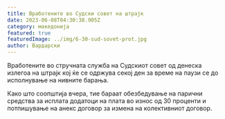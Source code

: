 ```yaml
---
title: Вработените во Судски совет на штрајк
date: 2023-06-08T04:30:38.905Z
category: македонија
featured: true
featuredImage: ../img/6-30-sud-sovet-prot.jpg
author: Вардарски
---
```

<!--StartFragment-->

Вработените во стручната служба на Судскиот совет од денеска излегоа на штрајк кој ќе се одржува секој ден за време на паузи се до исполнување на нивните барања.

Како што соопштија вчера, тие бараат обезбедување на парични средства за исплата додатоци на плата во износ од 30 проценти и потпишување на анекс договор за измена на колективниот договор.

<!--EndFragment-->